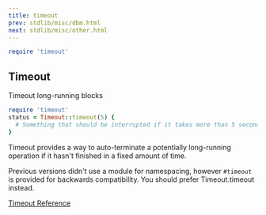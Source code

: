 ```yaml
---
title: timeout
prev: stdlib/misc/dbm.html
next: stdlib/misc/other.html
---
```



```ruby
require 'timeout'
```

## Timeout[](#timeout)

Timeout long-running blocks


```ruby
require 'timeout'
status = Timeout::timeout(5) {
  # Something that should be interrupted if it takes more than 5 seconds...
}
```

Timeout provides a way to auto-terminate a potentially long-running
operation if it hasn't finished in a fixed amount of time.

Previous versions didn't use a module for namespacing, however
`#timeout` is provided for backwards compatibility. You should prefer
Timeout.timeout instead.

<a
href='https://ruby-doc.org/stdlib-2.7.0/libdoc/timeout/rdoc/Timeout.html'
class='ruby-doc remote' target='_blank'>Timeout Reference</a>

